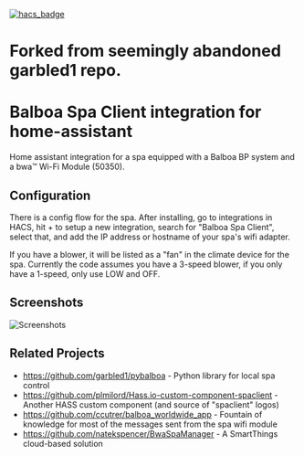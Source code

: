 [![hacs_badge](https://img.shields.io/badge/HACS-Default-orange.svg)](https://github.com/custom-components/hacs)

# Forked from seemingly abandoned garbled1 repo.

# Balboa Spa Client integration for home-assistant
Home assistant integration for a spa equipped with a Balboa BP system and a
bwa™ Wi-Fi Module (50350).

## Configuration

There is a config flow for the spa.  After installing, 
go to integrations in HACS, hit + to setup a new integration, search for "Balboa Spa Client",
select that, and add the IP address or hostname of your spa's wifi adapter.

If you have a blower, it will be listed as a "fan" in the climate device for
the spa.  Currently the code assumes you have a 3-speed blower, if you only
have a 1-speed, only use LOW and OFF.

## Screenshots

![Screenshots](Screenshot_spa.png)

## Related Projects

* https://github.com/garbled1/pybalboa - Python library for local spa control
* https://github.com/plmilord/Hass.io-custom-component-spaclient - Another HASS custom component (and source of "spaclient" logos)
* https://github.com/ccutrer/balboa_worldwide_app - Fountain of knowledge for most of the messages sent from the spa wifi module
* https://github.com/natekspencer/BwaSpaManager - A SmartThings cloud-based solution

